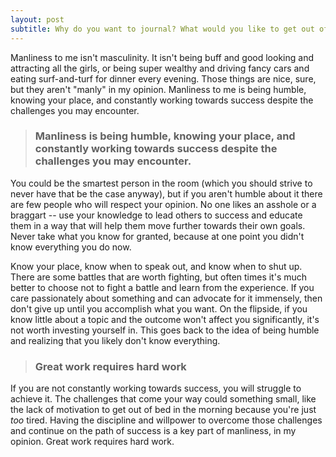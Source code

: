 ```yaml
---
layout: post
subtitle: Why do you want to journal? What would you like to get out of it?
---
```


Manliness to me isn't masculinity. It isn't being buff and good looking and attracting all the girls, or being super wealthy and driving fancy cars and eating surf-and-turf for dinner every evening. Those things are nice, sure, but they aren't "manly" in my opinion. Manliness to me is being humble, knowing your place, and constantly working towards success despite the challenges you may encounter.

> ### Manliness is being humble, knowing your place, and constantly working towards success despite the challenges you may encounter.

You could be the smartest person in the room (which you should strive to never have that be the case anyway), but if you aren't humble about it there are few people who will respect your opinion. No one likes an asshole or a braggart -- use your knowledge to lead others to success and educate them in a way that will help them move further towards their own goals. Never take what you know for granted, because at one point you didn't know everything you do now.

Know your place, know when to speak out, and know when to shut up. There are some battles that are worth fighting, but often times it's much better to choose not to fight a battle and learn from the experience. If you care passionately about something and can advocate for it immensely, then don't give up until you accomplish what you want. On the flipside, if you know little about a topic and the outcome won't affect you significantly, it's not worth investing yourself in. This goes back to the idea of being humble and realizing that you likely don't know everything.

> ### Great work requires hard work

If you are not constantly working towards success, you will struggle to achieve it. The challenges that come your way could something small, like the lack of motivation to get out of bed in the morning because you're just *too* tired. Having the discipline and willpower to overcome those challenges and continue on the path of success is a key part of manliness, in my opinion. Great work requires hard work.
